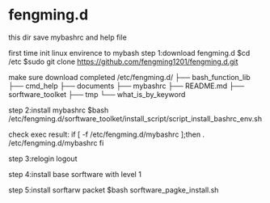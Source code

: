 # fengming.d
this dir save mybashrc and help file




first time init linux envirence to mybash
step 1:download fengming.d
$cd /etc
$sudo git clone https://github.com/fengming1201/fengming.d.git

make sure download completed
/etc/fengming.d/
├── bash_function_lib
├── cmd_help
├── documents
├── mybashrc
├── README.md
├── sorftware_toolket
├── tmp
└── what_is_by_keyword

step 2:install mybashrc
$bash /etc/fengming.d/sorftware_toolket/install_script/script_install_bashrc_env.sh

check exec result:
if [ -f /etc/fengming.d/mybashrc ];then
        . /etc/fengming.d/mybashrc
fi

step 3:relogin
logout


step 4:install base sorftware with level 1


step 5:install sorftarw packet
$bash sorftware_pagke_install.sh
















